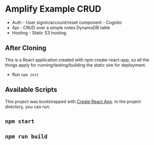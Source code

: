 # Amplify Example CRUD
* Auth - User signin/account/reset component - Cognito
* Api - CRUD over a simple notes DynamoDB table
* Hosting - Static S3 hosting.

## After Cloning
This is a React application created with npm create-react-app, so all the things apply for running/testing/building the static sire for deployment.

* Run `npm init`




## Available Scripts
This project was bootstrapped with [Create React App](https://github.com/facebook/create-react-app).
In the project directory, you can run:
## `npm start`
## `npm run build`

